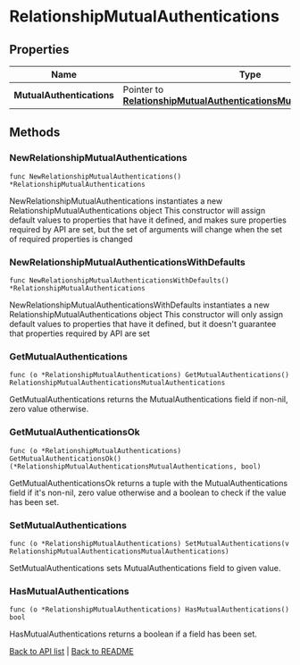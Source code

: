 # RelationshipMutualAuthentications

## Properties

Name | Type | Description | Notes
------------ | ------------- | ------------- | -------------
**MutualAuthentications** | Pointer to [**RelationshipMutualAuthenticationsMutualAuthentications**](RelationshipMutualAuthenticationsMutualAuthentications.md) |  | [optional] 

## Methods

### NewRelationshipMutualAuthentications

`func NewRelationshipMutualAuthentications() *RelationshipMutualAuthentications`

NewRelationshipMutualAuthentications instantiates a new RelationshipMutualAuthentications object
This constructor will assign default values to properties that have it defined,
and makes sure properties required by API are set, but the set of arguments
will change when the set of required properties is changed

### NewRelationshipMutualAuthenticationsWithDefaults

`func NewRelationshipMutualAuthenticationsWithDefaults() *RelationshipMutualAuthentications`

NewRelationshipMutualAuthenticationsWithDefaults instantiates a new RelationshipMutualAuthentications object
This constructor will only assign default values to properties that have it defined,
but it doesn't guarantee that properties required by API are set

### GetMutualAuthentications

`func (o *RelationshipMutualAuthentications) GetMutualAuthentications() RelationshipMutualAuthenticationsMutualAuthentications`

GetMutualAuthentications returns the MutualAuthentications field if non-nil, zero value otherwise.

### GetMutualAuthenticationsOk

`func (o *RelationshipMutualAuthentications) GetMutualAuthenticationsOk() (*RelationshipMutualAuthenticationsMutualAuthentications, bool)`

GetMutualAuthenticationsOk returns a tuple with the MutualAuthentications field if it's non-nil, zero value otherwise
and a boolean to check if the value has been set.

### SetMutualAuthentications

`func (o *RelationshipMutualAuthentications) SetMutualAuthentications(v RelationshipMutualAuthenticationsMutualAuthentications)`

SetMutualAuthentications sets MutualAuthentications field to given value.

### HasMutualAuthentications

`func (o *RelationshipMutualAuthentications) HasMutualAuthentications() bool`

HasMutualAuthentications returns a boolean if a field has been set.


[Back to API list](../README.md#documentation-for-api-endpoints) | [Back to README](../README.md)


